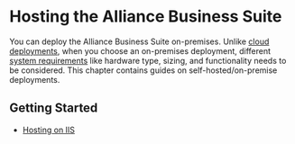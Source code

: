 # Hosting the Alliance Business Suite

You can deploy the Alliance Business Suite on-premises. Unlike [cloud deployments](/Fundamentals/Hosting/Hosting-on-ABS-Cloud.md), when you choose an on-premises deployment, different [system requirements](/Requirements.md) like hardware type, sizing, and functionality needs to be considered. This chapter contains guides on self-hosted/on-premise deployments.


## Getting Started
 - [Hosting on IIS](/Fundamentals/Hosting/Hosting-on-IIS.md)
